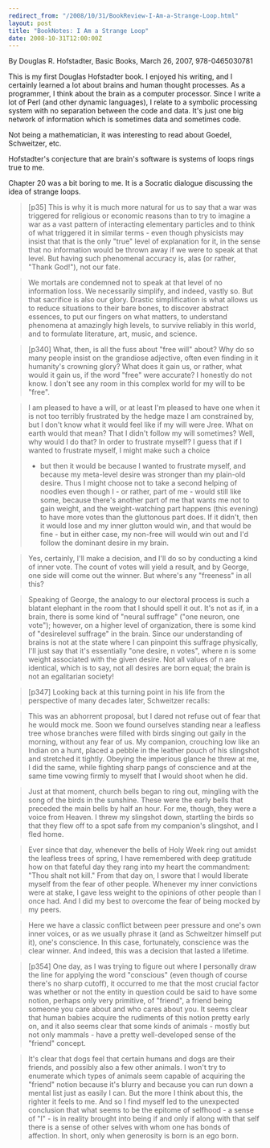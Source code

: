 ```yaml
---
redirect_from: "/2008/10/31/BookReview-I-Am-a-Strange-Loop.html"
layout: post
title: "BookNotes: I Am a Strange Loop"
date: 2008-10-31T12:00:00Z
---
```

By Douglas R. Hofstadter, Basic Books, March 26, 2007, 978-0465030781

This is my first Douglas Hofstadter book.  I enjoyed his writing,
and I certainly learned a lot about brains and human thought
processes.  As a programmer, I think about the brain as a
computer processor.  Since I write a lot of Perl (and other dynamic
languages), I relate to a symbolic processing system with no
separation between the code and data.  It's just one big network of
information which is sometimes data and sometimes code.

Not being a mathematician, it was interesting to read about Goedel,
Schweitzer, etc.

Hofstadter's conjecture that are brain's software is systems of loops
rings true to me.

Chapter 20 was a bit boring to me.  It is a Socratic dialogue
discussing the idea of strange loops.


> [p35] This is why it is much more natural for us to say that a war was
> triggered for religious or economic reasons than to try to imagine a
> war as a vast pattern of interacting elementary particles and to think
> of what triggered it in similar terms - even though physicists may
> insist that that is the only "true" level of explanation for it, in
> the sense that no information would be thrown away if we were to speak
> at that level. But having such phenomenal accuracy is, alas (or
> rather, "Thank God!"), not our fate.



> We mortals are condemned not to speak at that level of no information
> loss. We necessarily simplify, and indeed, vastly so. But that
> sacrifice is also our glory. Drastic simplification is what allows us
> to reduce situations to their bare bones, to discover abstract
> essences, to put our fingers on what matters, to understand phenomena
> at amazingly high levels, to survive reliably in this world, and to
> formulate literature, art, music, and science.



> [p340] What, then, is all the fuss about "free will" about? Why do so many
> people insist on the grandiose adjective, often even finding in it
> humanity's crowning glory? What does it gain us, or rather, what would
> it gain us, if the word "free" were accurate? I honestly do not
> know. I don't see any room in this complex world for my will to be
> "free".



> I am pleased to have a will, or at least I'm pleased to have one when
> it is not too terribly frustrated by the hedge maze I am constrained
> by, but I don't know what it would feel like if my will were
> Jree. What on earth would that mean? That I didn't follow my will
> sometimes? Well, why would I do that? In order to frustrate myself? I
> guess that if I wanted to frustrate myself, I might make such a choice
> - but then it would be because I wanted to frustrate myself, and
> because my meta-level desire was stronger than my plain-old
> desire. Thus I might choose not to take a second helping of noodles
> even though I - or rather, part of me - would still like some, because
> there's another part of me that wants me not to gain weight, and the
> weight-watching part happens (this evening) to have more votes than
> the gluttonous part does. If it didn't, then it would lose and my
> inner glutton would win, and that would be fine - but in either case,
> my non-free will would win out and I'd follow the dominant desire in
> my brain.



> Yes, certainly, I'll make a decision, and I'll do so by conducting a
> kind of inner vote. The count of votes will yield a result, and by
> George, one side will come out the winner. But where's any "freeness"
> in all this?



> Speaking of George, the analogy to our electoral process is such a
> blatant elephant in the room that I should spell it out. It's not as
> if, in a brain, there is some kind of "neural suffrage" ("one neuron,
> one vote"); however, on a higher level of organization, there is some
> kind of "desirelevel suffrage" in the brain. Since our understanding
> of brains is not at the state where I can pinpoint this suffrage
> physically, I'll just say that it's essentially "one desire, n votes",
> where n is some weight associated with the given desire. Not all
> values of n are identical, which is to say, not all desires are born
> equal; the brain is not an egalitarian society!



> [p347] Looking back at this turning point in his life from the
> perspective of many decades later, Schweitzer recalls:



> This was an abhorrent proposal, but I dared not refuse out of fear
> that he would mock me. Soon we found ourselves standing near a
> leafless tree whose branches were filled with birds singing out gaily
> in the morning, without any fear of us. My companion, crouching low
> like an Indian on a hunt, placed a pebble in the leather pouch of his
> slingshot and stretched it tightly. Obeying the imperious glance he
> threw at me, I did the same, while fighting sharp pangs of conscience
> and at the same time vowing firmly to myself that I would shoot when
> he did.



> Just at that moment, church bells began to ring out, mingling with the
> song of the birds in the sunshine. These were the early bells that
> preceded the main bells by half an hour. For me, though, they were a
> voice from Heaven. I threw my slingshot down, startling the birds so
> that they flew off to a spot safe from my companion's slingshot, and I
> fled home.



> Ever since that day, whenever the bells of Holy Week ring out amidst
> the leafless trees of spring, I have remembered with deep gratitude
> how on that fateful day they rang into my heart the commandment: "Thou
> shalt not kill." From that day on, I swore that I would liberate
> myself from the fear of other people. Whenever my inner convictions
> were at stake, I gave less weight to the opinions of other people than
> I once had. And I did my best to overcome the fear of being mocked by
> my peers.



> Here we have a classic conflict between peer pressure and one's own
> inner voices, or as we usually phrase it (and as Schweitzer himself
> put it), one's conscience. In this case, fortunately, conscience was
> the clear winner. And indeed, this was a decision that lasted a
> lifetime.



> [p354] One day, as I was trying to figure out where I personally draw
> the line for applying the word "conscious" (even though of course
> there's no sharp cutoff), it occurred to me that the most crucial
> factor was whether or not the entity in question could be said to have
> some notion, perhaps only very primitive, of "friend", a friend being
> someone you care about and who cares about you. It seems clear that
> human babies acquire the rudiments of this notion pretty early on, and
> it also seems clear that some kinds of animals - mostly but not only
> mammals - have a pretty well-developed sense of the "friend" concept.



> It's clear that dogs feel that certain humans and dogs are their
> friends, and possibly also a few other animals. I won't try to
> enumerate which types of animals seem capable of acquiring the
> "friend" notion because it's blurry and because you can run down a
> mental list just as easily I can. But the more I think about this, the
> righter it feels to me. And so I find myself led to the unexpected
> conclusion that what seems to be the epitome of selfhood - a sense of
> "I" - is in reality brought into being if and only if along with that
> self there is a sense of other selves with whom one has bonds of
> affection. In short, only when generosity is born is an ego born.
